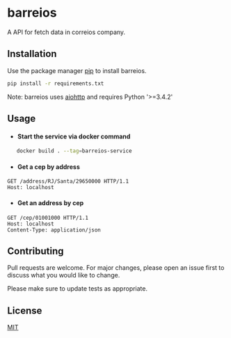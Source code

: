 # barreios

A API for fetch data in correios company.

## Installation

Use the package manager [pip](https://pip.pypa.io/en/stable/) to install barreios.

```bash
pip install -r requirements.txt
```
Note: barreios uses [aiohttp](https://aiohttp.readthedocs.io/en/stable/) and requires Python '>=3.4.2'


## Usage

- #### Start the service via docker command

```bash
   docker build . --tag=barreios-service
```

- #### Get a cep by address
```http
GET /address/RJ/Santa/29650000 HTTP/1.1
Host: localhost
```
- #### Get an address by cep

```http
GET /cep/01001000 HTTP/1.1
Host: localhost
Content-Type: application/json

```



## Contributing
Pull requests are welcome. For major changes, please open an issue first to discuss what you would like to change.

Please make sure to update tests as appropriate.

## License
[MIT](https://choosealicense.com/licenses/mit/)
